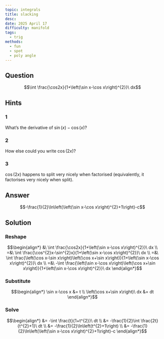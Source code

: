 ```yaml
---
topic: integrals
title: slacking
desc: 
date: 2025 April 17
difficulty: manifold
tags:
  - trig
methods:
  - fun
  - spot
  - poly angle
---
```



## Question
```math
\int \frac{\cos2x}{1+\left(\sin x-\cos x\right)^{2}}\ dx
```


## Hints

### 1
What’s the derivative of $\sin(x)-\cos(x)$?

### 2
How else could you write $\cos(2x)$?

### 3
$\cos(2x)$ happens to split very nicely when factorised (equivalently, it factorises very nicely when split).


## Answer
```math
-\frac{1}{2}\ln\left(\left(\sin x-\cos x\right)^{2}+1\right)-c
```


## Solution

### Reshape
```math
\begin{align*}
  &\ \int \frac{\cos2x}{1+\left(\sin x-\cos x\right)^{2}}\ dx
  \\ =&\ \int \frac{\cos^{2}x-\sin^{2}x}{1+\left(\sin x-\cos x\right)^{2}}\ dx
  \\ =&\ \int \frac{\left(\cos x-\sin x\right)\left(\cos x+\sin x\right)}{1+\left(\sin x-\cos x\right)^{2}}\ dx
  \\ =&\ -\int \frac{\left(\sin x-\cos x\right)\left(\cos x+\sin x\right)}{1+\left(\sin x-\cos x\right)^{2}}\ dx
\end{align*}
```

### Substitute
```math
\begin{align*}
  \sin x-\cos x &= t
  \\ \left(\cos x+\sin x\right)\ dx &= dt
\end{align*}
```

### Solve
```math
\begin{align*}
  &= -\int \frac{t}{1+t^{2}}\ dt
  \\ &= -\frac{1}{2}\int \frac{2t}{t^{2}+1}\ dt
  \\ &= -\frac{1}{2}\ln\left(t^{2}+1\right)
  \\ &= -\frac{1}{2}\ln\left(\left(\sin x-\cos x\right)^{2}+1\right)-c
\end{align*}
```
